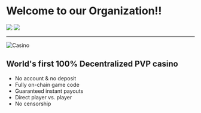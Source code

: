 # Welcome to our Organization!!

![](https://img.shields.io/github/forks/NFTSpin/NFTBet?color=green&label=Forks&logo=github&logoColor=white&style=plastic)
![](https://img.shields.io/github/stars/NFTSpin/NFTBet?color=green&label=Stars&logo=github&logoColor=white&style=plastic)

---

![Casino](https://github.com/NFTSpin/.github/blob/main/casino.png)

## World's first 100% Decentralized PVP casino

- No account & no deposit
- Fully on-chain game code
- Guaranteed instant payouts
- Direct player vs. player
- No censorship
